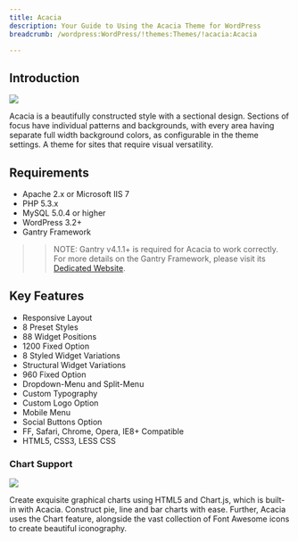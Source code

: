 ```yaml
---
title: Acacia
description: Your Guide to Using the Acacia Theme for WordPress
breadcrumb: /wordpress:WordPress/!themes:Themes/!acacia:Acacia

---
```


Introduction
-----

![][acacia]

Acacia is a beautifully constructed style with a sectional design. Sections of focus have individual patterns and backgrounds, with every area having separate full width background colors, as configurable in the theme settings. A theme for sites that require visual versatility.

Requirements
-----

* Apache 2.x or Microsoft IIS 7
* PHP 5.3.x
* MySQL 5.0.4 or higher
* WordPress 3.2+
* Gantry Framework

>> NOTE: Gantry v4.1.1+ is required for Acacia to work correctly. For more details on the Gantry Framework, please visit its [Dedicated Website][gantry].

Key Features
-----

* Responsive Layout  
* 8 Preset Styles  
* 88 Widget Positions  
* 1200 Fixed Option  
* 8 Styled Widget Variations  
* Structural Widget Variations  
* 960 Fixed Option  
* Dropdown-Menu and Split-Menu  
* Custom Typography  
* Custom Logo Option  
* Mobile Menu  
* Social Buttons Option
* FF, Safari, Chrome, Opera, IE8+ Compatible
* HTML5, CSS3, LESS CSS

### Chart Support

![][chart]

Create exquisite graphical charts using HTML5 and Chart.js, which is built-in with Acacia. Construct pie, line and bar charts with ease. Further, Acacia uses the Chart feature, alongside the vast collection of Font Awesome icons to create beautiful iconography.

[gantry]: http://www.gantry-framework.org/
[gantry_install]: ../../start/gantry.md
[download]: http://www.rockettheme.com/wordpress-downloads/club/3516-Acacia
[acacia]: assets/acacia.jpeg
[chart]: assets/chart.jpeg
[roksprocket]: assets/roksprocket.jpg
[filezilla]: https://filezilla-project.org
[launcher]: ../../start/rocketlauncher.md
[strips]: assets/roksprocket_strips.jpg